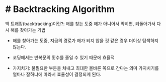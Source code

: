# # Backtracking Algorithm

백 트래킹(backtracking)이란?: 해를 찾는 도중 해가 아니어서 막히면, 되돌아가서 다시 해를 찾아가는 기법

- 해를 찾아가는 도중, 지금의 경로가 해가 되지 않을 것 같은 경우 더이상 탐색하지 않는다.
  
- 코딩에서는 반복문의 횟수를 줄일 수 있기 때문에 효율적
  
- 가지치기: 불필요한 부분을 처내고 최대한 올바른 쪽으로 간다는 의미
  가지치기를 얼마나 잘하냐에 따라서 효율성이 결정되게 된다.

